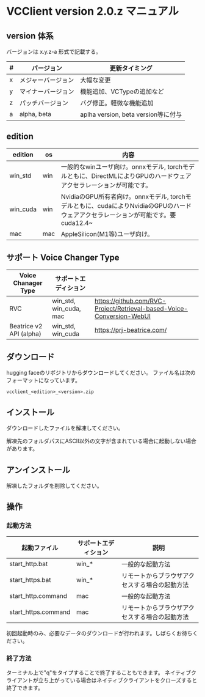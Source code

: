 # VCClient version 2.0.z マニュアル

## version 体系

バージョンは x.y.z-a 形式で記載する。

| #   | バージョン         | 更新タイミング                      |
| --- | ------------------ | ----------------------------------- |
| x   | メジャーバージョン | 大幅な変更                          |
| y   | マイナーバージョン | 機能追加、VCTypeの追加など          |
| z   | パッチバージョン   | バグ修正。軽微な機能追加            |
| a   | alpha, beta        | aplha version, beta version等に付与 |


## edition

| edition  | os  | 内容                                                                                                                               |
| -------- | --- | ---------------------------------------------------------------------------------------------------------------------------------- |
| win_std  | win | 一般的なwinユーザ向け。onnxモデル, torchモデルともに、DirectMLによりGPUのハードウェアアクセラレーションが可能です。                |
| win_cuda | win | NvidiaのGPU所有者向け。onnxモデル, torchモデルともに、cudaによりNvidiaのGPUのハードウェアアクセラレーションが可能です。要cuda12.4~ |
| mac      | mac | AppleSilicon(M1等)ユーザ向け。                                                                                                     |

## サポート Voice Changer Type
| Voice Chanager Type     | サポートエディション   |                                                                       |
| ----------------------- | ---------------------- | --------------------------------------------------------------------- |
| RVC                     | win_std, win_cuda, mac | https://github.com/RVC-Project/Retrieval-based-Voice-Conversion-WebUI |
| Beatrice v2 API (alpha) | win_std, win_cuda      | https://prj-beatrice.com/                                             |


## ダウンロード
hugging faceのリポジトリからダウンロードしてください。
ファイル名は次のフォーマットになっています。

```
vcclient_<edition>_<version>.zip
```

## インストール
ダウンロードしたファイルを解凍してください。

解凍先のフォルダパスにASCII以外の文字が含まれている場合に起動しない場合があります。


## アンインストール
解凍したフォルダを削除してください。

## 操作
### 起動方法
| 起動ファイル        | サポートエディション | 説明                                           |
| ------------------- | -------------------- | ---------------------------------------------- |
| start_http.bat      | win_*                | 一般的な起動方法                               |
| start_https.bat     | win_*                | リモートからブラウザアクセスする場合の起動方法 |
| start_http.command  | mac                  | 一般的な起動方法                               |
| start_https.command | mac                  | リモートからブラウザアクセスする場合の起動方法 |

初回起動時のみ、必要なデータのダウンロードが行われます。しばらくお待ちください。

### 終了方法
ターミナル上で"q"をタイプすることで終了することもできます。
ネイティブクライアントが立ち上がっている場合はネイティブクライアントをクローズすると終了できます。



## 